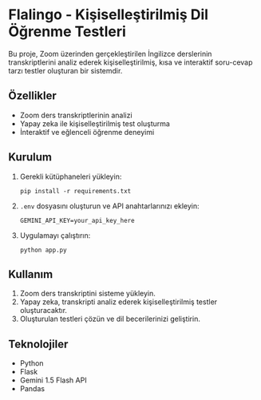 # Flalingo - Kişiselleştirilmiş Dil Öğrenme Testleri

Bu proje, Zoom üzerinden gerçekleştirilen İngilizce derslerinin transkriptlerini analiz ederek kişiselleştirilmiş, kısa ve interaktif soru-cevap tarzı testler oluşturan bir sistemdir.

## Özellikler

- Zoom ders transkriptlerinin analizi
- Yapay zeka ile kişiselleştirilmiş test oluşturma
- İnteraktif ve eğlenceli öğrenme deneyimi

## Kurulum

1. Gerekli kütüphaneleri yükleyin:

   ```
   pip install -r requirements.txt
   ```

2. `.env` dosyasını oluşturun ve API anahtarlarınızı ekleyin:

   ```
   GEMINI_API_KEY=your_api_key_here
   ```

3. Uygulamayı çalıştırın:
   ```
   python app.py
   ```

## Kullanım

1. Zoom ders transkriptini sisteme yükleyin.
2. Yapay zeka, transkripti analiz ederek kişiselleştirilmiş testler oluşturacaktır.
3. Oluşturulan testleri çözün ve dil becerilerinizi geliştirin.

## Teknolojiler

- Python
- Flask
- Gemini 1.5 Flash API
- Pandas
